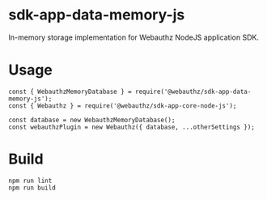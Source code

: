 sdk-app-data-memory-js
======================

In-memory storage implementation for Webauthz NodeJS application SDK.

# Usage

```
const { WebauthzMemoryDatabase } = require('@webauthz/sdk-app-data-memory-js');
const { Webauthz } = require('@webauthz/sdk-app-core-node-js');

const database = new WebauthzMemoryDatabase();
const webauthzPlugin = new Webauthz({ database, ...otherSettings });
```

# Build

```
npm run lint
npm run build
```
